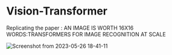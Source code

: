 # Vision-Transformer
Replicating the paper : AN IMAGE IS WORTH 16X16 WORDS:TRANSFORMERS FOR IMAGE RECOGNITION AT SCALE


![Screenshot from 2023-05-26 18-41-11](https://github.com/StarAtNyte/Vision-Transformer/assets/67851367/c3585e1c-5094-47c0-afca-ce3047b0280b)
